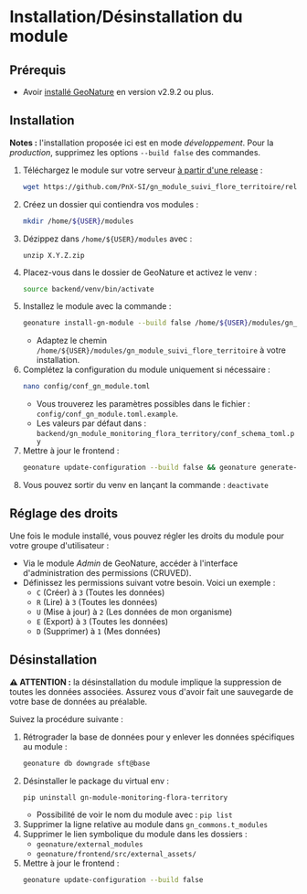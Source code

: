 # Installation/Désinstallation du module

## Prérequis

- Avoir [installé GeoNature](https://github.com/PnX-SI/GeoNature) en version v2.9.2 ou plus.

## Installation

**Notes :** l'installation proposée ici est en mode *développement*. Pour la *production*, supprimez les options `--build false` des commandes.

1. Téléchargez le module sur votre serveur [à partir d'une release](https://github.com/PnX-SI/gn_module_suivi_flore_territoire/releases) :
    ```bash
    wget https://github.com/PnX-SI/gn_module_suivi_flore_territoire/releases/X.Y.Z.zip
    ```
2. Créez un dossier qui contiendra vos modules :
    ```bash
    mkdir /home/${USER}/modules
    ```
3. Dézippez dans `/home/${USER}/modules` avec :
    ```
    unzip X.Y.Z.zip
    ```
4. Placez-vous dans le dossier de GeoNature et activez le venv :
    ```bash
    source backend/venv/bin/activate
    ```
5. Installez le module avec la commande :
    ```bash
    geonature install-gn-module --build false /home/${USER}/modules/gn_module_suivi_flore_territoire
    ```
    - Adaptez le chemin `/home/${USER}/modules/gn_module_suivi_flore_territoire` à votre installation.
6. Complétez la configuration du module uniquement si nécessaire :
    ```bash
    nano config/conf_gn_module.toml
    ```
    - Vous trouverez les paramètres possibles dans le fichier : `config/conf_gn_module.toml.example`.
    - Les valeurs par défaut dans : `backend/gn_module_monitoring_flora_territory/conf_schema_toml.py`
7. Mettre à jour le frontend :
    ```bash
    geonature update-configuration --build false && geonature generate-frontend-module-config
    ```
8. Vous pouvez sortir du venv en lançant la commande : `deactivate`

## Réglage des droits

Une fois le module installé, vous pouvez régler les droits du module pour votre groupe d'utilisateur :
- Via le module *Admin* de GeoNature, accéder à l'interface d'administration des permissions (CRUVED).
- Définissez les permissions suivant votre besoin. Voici un exemple :
  - `C` (Créer) à `3` (Toutes les données)
  - `R` (Lire) à `3` (Toutes les données)
  - `U` (Mise à jour) à `2` (Les données de mon organisme)
  - `E` (Export) à `3` (Toutes les données)
  - `D` (Supprimer) à `1` (Mes données)


## Désinstallation

**⚠️ ATTENTION :** la désinstallation du module implique la suppression de toutes les données associées. Assurez vous d'avoir fait une sauvegarde de votre base de données au préalable.

Suivez la procédure suivante :
1. Rétrograder la base de données pour y enlever les données spécifiques au module :
    ```bash
    geonature db downgrade sft@base
    ```
2. Désinstaller le package du virtual env :
    ```
    pip uninstall gn-module-monitoring-flora-territory
    ```
    - Possibilité de voir le nom du module avec : `pip list`
3. Supprimer la ligne relative au module dans `gn_commons.t_modules`
4. Supprimer le lien symbolique du module dans les dossiers :
    - `geonature/external_modules`
    - `geonature/frontend/src/external_assets/`
5. Mettre à jour le frontend :
    ```bash
    geonature update-configuration --build false 
    ```

